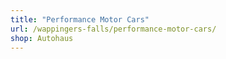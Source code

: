 ```yaml
---
title: "Performance Motor Cars"
url: /wappingers-falls/performance-motor-cars/
shop: Autohaus
---
```

